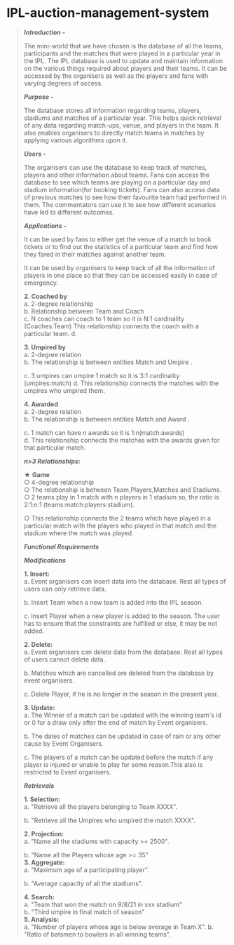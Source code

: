 # IPL-auction-management-system

> ***Introduction -***
>
> The mini-world that we have chosen is the database of all the teams,
> participants and the matches that were played in a particular year in
> the IPL. The IPL database is used to update and maintain information
> on the various things required about players and their teams. It can
> be accessed by the organisers as well as the players and fans with
> varying degrees of access.
>
> ***Purpose -***
>
> The database stores all information regarding teams, players, stadiums
> and matches of a particular year. This helps quick retrieval of any
> data regarding match-ups, venue, and players in the team. It also
> enables organisers to directly match teams in matches by applying
> various algorithms upon it.
>
> ***Users -***
>
> The organisers can use the database to keep track of matches, players
> and other information about teams. Fans can access the database to see
> which teams are playing on a particular day and stadium
> information(for booking tickets). Fans can also access data of
> previous matches to see how their favourite team had performed in
> them. The commentators can use it to see how different scenarios have
> led to different outcomes.
>
> ***Applications -***
>
> It can be used by fans to either get the venue of a match to book
> tickets or to find out the statistics of a particular team and find
> how they fared in their matches against another team.
>
> It can be used by organisers to keep track of all the information of
> players in one place so that they can be accessed easily in case of
> emergency.
>
> 
> **2. Coached by**\
> a. 2-degree relationship\
> b. Relationship between Team and Coach\
> c. N coaches can coach to 1 team so it is N:1 cardinality
> (Coaches:Team) This relationship connects the coach with a particular
> team. d.
>
> **3. Umpired by**\
> a. 2-degree relation\
> b. The relationship is between entities Match and Umpire .
>
> c\. 3 umpires can umpire 1 match so it is 3:1 cardinality
> (umpires:match) d. This relationship connects the matches with the
> umpires who umpired them.
>
> **4. Awarded**\
> a. 2-degree relation\
> b. The relationship is between entities Match and Award .
>
> c\. 1 match can have n awards so it is 1:n(match:awards)\
> d. This relationship connects the matches with the awards given for
> that particular match.
>
> ***n\>3 Relationships:***
>
> ★ **Game**\
> ○ 4-degree relationship\
> ○ The relationship is between Team,Players,Matches and Stadiums. ○ 2
> teams play in 1 match with n players in 1 stadium so, the ratio is
> 2:1:n:1 (teams:match:players:stadium).
>
> ○ This relationship connects the 2 teams which have played in a
> particular match with the players who played in that match and the
> stadium where the match was played.
>
> ***Functional Requirements***
>
> ***Modifications***
>
> **1. Insert:**\
> a. Event organisers can insert data into the database. Rest all types
> of users can only retrieve data.
>
> b\. Insert Team when a new team is added into the IPL season.
>
> c\. Insert Player when a new player is added to the season. The user
> has to ensure that the constraints are fulfilled or else, it may be
> not added.
>
> **2. Delete:**\
> a. Event organisers can delete data from the database. Rest all types
> of users cannot delete data.
>
> b\. Matches which are cancelled are deleted from the database by event
> organisers.
>
> c\. Delete Player, if he is no longer in the season in the present
> year.
>
> **3. Update:**\
> a. The Winner of a match can be updated with the winning team\'s id or
> 0 for a draw only after the end of match by Event organisers.
>
> b\. The dates of matches can be updated in case of rain or any other
> cause by Event Organisers.
>
> c\. The players of a match can be updated before the match if any
> player is injured or unable to play for some reason.This also is
> restricted to Event organisers.
>
> ***Retrievals***
>
> **1. Selection:**\
> a. "Retrieve all the players belonging to Team XXXX".
>
> b\. "Retrieve all the Umpires who umpired the match XXXX".
>
> **2. Projection:**\
> a. "Name all the stadiums with capacity \>= 2500".
>
> b\. "Name all the Players whose age \>= 35"\
> **3. Aggregate:**\
> a. "Maximum age of a participating player".
>
> b\. "Average capacity of all the stadiums".
>
> **4. Search:**\
> a. \"Team that won the match on 9/8/21 in xxx stadium\"\
> b. \"Third umpire in final match of season\"\
> **5. Analysis:**\
> a. "Number of players whose age is below average in Team X". b.
> \"Ratio of batsmen to bowlers in all winning teams".
